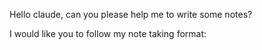 Hello claude, can you please help me to write some notes?

I would like you to follow my note taking format:

